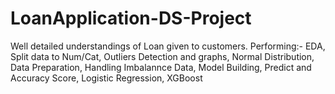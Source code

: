 # LoanApplication-DS-Project
Well detailed understandings of Loan given to customers.
Performing:-
EDA,
Split data to Num/Cat,
Outliers Detection and graphs,
Normal Distribution,
Data Preparation,
Handling Imbalannce Data,
Model Building,
Predict and Accuracy Score,
Logistic Regression,
XGBoost
